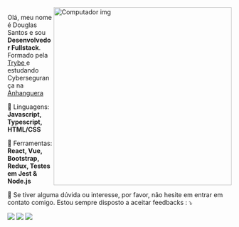 <img src="https://raw.githubusercontent.com/MicaelliMedeiros/micaellimedeiros/master/image/computer-illustration.png" min-width="400px" max-width="400px" width="400px" align="right" alt="Computador img">

<p align="left"> 
  Olá, meu nome é Douglas Santos e sou <strong>Desenvolvedor Fullstack</strong>.<br>
  Formado pela 
  <a href="https://www.betrybe.com/" alt="Trybe"> Trybe
  </a>
   e estudando Cybersegurança na <a href="#"> Anhanguera </a>
</p>

<p align="left">
  🦄 Linguagens: <strong>Javascript, Typescript, HTML/CSS </strong>
</p>

<p align="left">
  💼 Ferramentas: <strong>React, Vue, Bootstrap, Redux, Testes em Jest & Node.js</strong>
</p>

<p align="left">
  💌 Se tiver alguma dúvida ou interesse, por favor, não hesite em entrar em contato comigo. Estou sempre disposto a aceitar feedbacks : ⤵️
</p>

<p align="left">
  <a href="mailto:ds4208151@gmail.com" alt="Gmail">
  <img src="https://img.shields.io/badge/-Gmail-FF0000?style=flat-square&labelColor=FF0000&logo=gmail&logoColor=white&link=ds4208151@gmail.com" /></a>

  <a href="https://www.linkedin.com/in/doug-santos/" alt="Linkedin">
  <img src="https://img.shields.io/badge/-Linkedin-0e76a8?style=flat-square&logo=Linkedin&logoColor=white&link=https://www.linkedin.com/in/doug-santos/" /></a>

  <a href="https://wa.me/5538999944663" alt="WhatsApp">
  <img src="https://img.shields.io/badge/-WhatsApp-25d366?style=flat-square&labelColor=25d366&logo=whatsapp&logoColor=white&link=https://wa.me/5538999944663"/></a>
 
